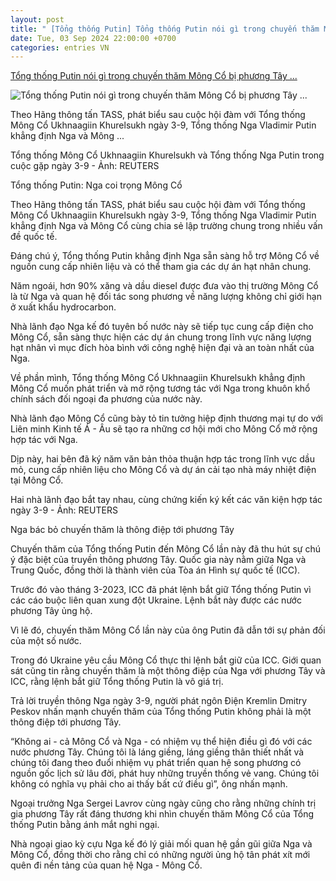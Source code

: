 ```yaml
---
layout: post
title: " [Tổng thống Putin] Tổng thống Putin nói gì trong chuyến thăm Mông Cổ bị phương Tây ..."
date: Tue, 03 Sep 2024 22:00:00 +0700
categories: entries VN
---
```

[Tổng thống Putin nói gì trong chuyến thăm Mông Cổ bị phương Tây ...](https://tuoitre.vn/tong-thong-putin-noi-gi-trong-chuyen-tham-mong-co-bi-phuong-tay-soi-ky-20240904001753016.htm)

![Tổng thống Putin nói gì trong chuyến thăm Mông Cổ bị phương Tây ...](https://cdn1.tuoitre.vn/thumb_w/1200/471584752817336320/2024/9/4/putin-mong-co-1-17253837781701887197402-137-0-1184-2000-crop-17253839506941036823389.jpg)

Theo Hãng thông tấn TASS, phát biểu sau cuộc hội đàm với Tổng thống Mông Cổ Ukhnaagiin Khurelsukh ngày 3-9, Tổng thống Nga Vladimir Putin khẳng định Nga và Mông ...

Tổng thống Mông Cổ Ukhnaagiin Khurelsukh và Tổng thống Nga Putin trong cuộc gặp ngày 3-9 - Ảnh: REUTERS

Tổng thống Putin: Nga coi trọng Mông Cổ

Theo Hãng thông tấn TASS, phát biểu sau cuộc hội đàm với Tổng thống Mông Cổ Ukhnaagiin Khurelsukh ngày 3-9, Tổng thống Nga Vladimir Putin khẳng định Nga và Mông Cổ cùng chia sẻ lập trường chung trong nhiều vấn đề quốc tế.

Đáng chú ý, Tổng thống Putin khẳng định Nga sẵn sàng hỗ trợ Mông Cổ về nguồn cung cấp nhiên liệu và có thể tham gia các dự án hạt nhân chung.

Năm ngoái, hơn 90% xăng và dầu diesel được đưa vào thị trường Mông Cổ là từ Nga và quan hệ đối tác song phương về năng lượng không chỉ giới hạn ở xuất khẩu hydrocarbon.

Nhà lãnh đạo Nga kế đó tuyên bố nước này sẽ tiếp tục cung cấp điện cho Mông Cổ, sẵn sàng thực hiện các dự án chung trong lĩnh vực năng lượng hạt nhân vì mục đích hòa bình với công nghệ hiện đại và an toàn nhất của Nga.

Về phần mình, Tổng thống Mông Cổ Ukhnaagiin Khurelsukh khẳng định Mông Cổ muốn phát triển và mở rộng tương tác với Nga trong khuôn khổ chính sách đối ngoại đa phương của nước này.

Nhà lãnh đạo Mông Cổ cũng bày tỏ tin tưởng hiệp định thương mại tự do với Liên minh Kinh tế Á - Âu sẽ tạo ra những cơ hội mới cho Mông Cổ mở rộng hợp tác với Nga.

Dịp này, hai bên đã ký năm văn bản thỏa thuận hợp tác trong lĩnh vực dầu mỏ, cung cấp nhiên liệu cho Mông Cổ và dự án cải tạo nhà máy nhiệt điện tại Mông Cổ.

Hai nhà lãnh đạo bắt tay nhau, cùng chứng kiến ký kết các văn kiện hợp tác ngày 3-9 - Ảnh: REUTERS

Nga bác bỏ chuyến thăm là thông điệp tới phương Tây

Chuyến thăm của Tổng thống Putin đến Mông Cổ lần này đã thu hút sự chú ý đặc biệt của truyền thông phương Tây. Quốc gia này nằm giữa Nga và Trung Quốc, đồng thời là thành viên của Tòa án Hình sự quốc tế (ICC).

Trước đó vào tháng 3-2023, ICC đã phát lệnh bắt giữ Tổng thống Putin vì các cáo buộc liên quan xung đột Ukraine. Lệnh bắt này được các nước phương Tây ủng hộ.

Vì lẽ đó, chuyến thăm Mông Cổ lần này của ông Putin đã dẫn tới sự phản đối của một số nước.

Trong đó Ukraine yêu cầu Mông Cổ thực thi lệnh bắt giữ của ICC. Giới quan sát cũng tin rằng chuyến thăm là một thông điệp của Nga với phương Tây và ICC, rằng lệnh bắt giữ Tổng thống Putin là vô giá trị.

Trả lời truyền thông Nga ngày 3-9, người phát ngôn Điện Kremlin Dmitry Peskov nhấn mạnh chuyến thăm của Tổng thống Putin không phải là một thông điệp tới phương Tây.

“Không ai - cả Mông Cổ và Nga - có nhiệm vụ thể hiện điều gì đó với các nước phương Tây. Chúng tôi là láng giềng, láng giềng thân thiết nhất và chúng tôi đang theo đuổi nhiệm vụ phát triển quan hệ song phương có nguồn gốc lịch sử lâu đời, phát huy những truyền thống vẻ vang. Chúng tôi không có nghĩa vụ phải cho ai thấy bất cứ điều gì”, ông nhấn mạnh.

Ngoại trưởng Nga Sergei Lavrov cùng ngày cũng cho rằng những chính trị gia phương Tây rất đáng thương khi nhìn chuyến thăm Mông Cổ của Tổng thống Putin bằng ánh mắt nghi ngại.

Nhà ngoại giao kỳ cựu Nga kế đó lý giải mối quan hệ gần gũi giữa Nga và Mông Cổ, đồng thời cho rằng chỉ có những người ủng hộ tân phát xít mới quên đi nền tảng của quan hệ Nga - Mông Cổ.

